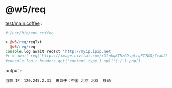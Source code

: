 [‼️]: ✏️README.mdt

# @w5/req

[test/main.coffee](./test/main.coffee) :

```coffee
#!/usr/bin/env coffee

> @w5/req/reqTxt
  @w5/req/req
console.log await reqTxt 'http://myip.ipip.net'
#r = await req('https://image.civitai.com/xG1nkqKTMzGDvpLrqFT7WA/7cab2bee-5662-46f9-de0f-992437662a00/width=0')
#console.log r.headers.get('content-type').split('/').pop()
```

output :

```
当前 IP：120.245.2.31  来自于：中国 北京 北京  移动
```
